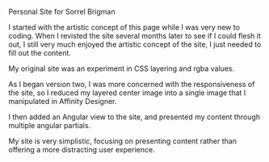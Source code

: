 Personal Site for Sorrel Brigman


I started with the artistic concept of this page while I was very new to coding. When I revisted the site several months later to see if I could flesh it out, I still very much enjoyed the artistic concept of the site, I just needed to fill out the content.

My original site was an experiment in CSS layering and rgba values.

As I began version two, I was more concerned with the responsiveness of the site, so I reduced my layered center image into a single image that I manipulated in Affinity Designer.

I then added an Angular view to the site, and presented my content through multiple angular partials.

My site is very simplistic, focusing on presenting content rather than offering a more distracting user experience.
